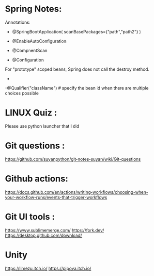 # Spring Notes: 
Annotations:
- @SpringBootApplication(
scanBasePackages={"path","path2"}
 )

- @EnableAutoConfiguration
- @CompnentScan
- @Configuration

For "prototype" scoped beans, Spring does not call the destroy method. 

- 
-@Qualifier("className")  # specify the bean id when there are multiple choices possible

# LINUX Quiz :
Please use python launcher that I did

# Git questions :
https://github.com/suyanpython/git-notes-suyan/wiki/Git-questions

# Github actions:
https://docs.github.com/en/actions/writing-workflows/choosing-when-your-workflow-runs/events-that-trigger-workflows

# Git UI tools :

https://www.sublimemerge.com/
https://fork.dev/
https://desktop.github.com/download/

# Unity
https://limezu.itch.io/
https://pipoya.itch.io/
